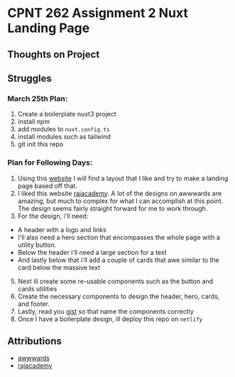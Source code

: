 # CPNT 262 Assignment 2 Nuxt Landing Page

## Thoughts on Project

## Struggles

### March 25th Plan:

1. Create a boilerplate nuxt3 project
2. install npm
3. add modules to `nuxt.config.ts`
4. install modules such as tailwind
5. git init this repo

### Plan for Following Days:

1. Using this [website](https://www.awwwards.com/) I will find a layout that I like and try to make a landing page based off that.
2. I liked this website [rajacademy](https://rajacademy.com/). A lot of the designs on awwwards are amazing, but much to complex for what I can accomplish at this point. The design seems fairly straight forward for me to work through.
3. For the design, i'll need:

- A header with a logo and links
- I'll also need a hero section that encompasses the whole page with a utility button.
- Below the header i'll need a large section for a text
- And lastly below that i'll add a couple of cards that awe similar to the card below the massive text

5. Next ill create some re-usable components such as the button and cards utilities
6. Create the necessary components to design the header, hero, cards, and footer.
7. Lastly, read you [gist](https://gist.github.com/lilyx13/59068feba277c73cc2a4be7a15ec6f59) so that name the components correctly
8. Once I have a boilerplate design, ill deploy this repo on `netlify`

## Attributions

- [awwwards](https://www.awwwards.com/)
- [rajacademy](https://rajacademy.com/)
